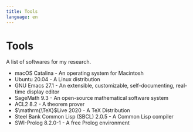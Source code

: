 ```yaml
---
title: Tools
language: en
---
```


# Tools

A list of softwares for my research.

- macOS Catalina - An operating system for Macintosh
- Ubuntu 20.04 - A Linux distribution
- GNU Emacs 27.1 - An extensible, customizable, self-documenting, real-time display editor
- SageMath 9.3 - An open-source mathematical software system
- ACL2 8.2 - A theorem prover
- $\mathrm{\TeX}$Live 2020 - A TeX Distribution
- Steel Bank Common Lisp (SBCL) 2.0.5 - A Common Lisp compiler
- SWI-Prolog 8.2.0-1 - A free Prolog environment
